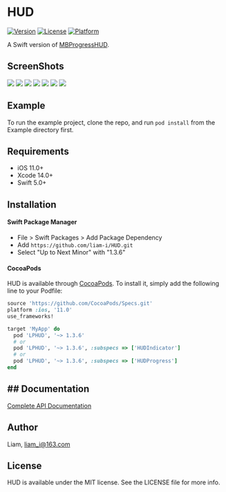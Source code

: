 # HUD

<!-- [![CI Status](https://img.shields.io/travis/Liam/HUD.svg?style=flat)](https://travis-ci.org/Liam/HUD) -->
[![Version](https://img.shields.io/cocoapods/v/LPHUD.svg?style=flat)](https://cocoapods.org/pods/LPHUD)
[![License](https://img.shields.io/cocoapods/l/LPHUD.svg?style=flat)](https://cocoapods.org/pods/LPHUD)
[![Platform](https://img.shields.io/cocoapods/p/LPHUD.svg?style=flat)](https://cocoapods.org/pods/LPHUD)

A Swift version of [MBProgressHUD](https://github.com/jdg/MBProgressHUD).

## ScreenShots

[![](https://raw.githubusercontent.com/wiki/liam-i/HUD/Screenshots/1-small.png)](https://raw.githubusercontent.com/wiki/liam-i/HUD/Screenshots/1.png)
[![](https://raw.githubusercontent.com/wiki/liam-i/HUD/Screenshots/2-small.png)](https://raw.githubusercontent.com/wiki/liam-i/HUD/Screenshots/2.png)
[![](https://raw.githubusercontent.com/wiki/liam-i/HUD/Screenshots/3-small.png)](https://raw.githubusercontent.com/wiki/liam-i/HUD/Screenshots/3.png)
[![](https://raw.githubusercontent.com/wiki/liam-i/HUD/Screenshots/4-small.png)](https://raw.githubusercontent.com/wiki/liam-i/HUD/Screenshots/4.png)
[![](https://raw.githubusercontent.com/wiki/liam-i/HUD/Screenshots/5-small.png)](https://raw.githubusercontent.com/wiki/liam-i/HUD/Screenshots/5.png)
[![](https://raw.githubusercontent.com/wiki/liam-i/HUD/Screenshots/6-small.png)](https://raw.githubusercontent.com/wiki/liam-i/HUD/Screenshots/6.png)
[![](https://raw.githubusercontent.com/wiki/liam-i/HUD/Screenshots/7-small.png)](https://raw.githubusercontent.com/wiki/liam-i/HUD/Screenshots/7.png)

## Example

To run the example project, clone the repo, and run `pod install` from the Example directory first.

## Requirements

* iOS 11.0+ 
* Xcode 14.0+
* Swift 5.0+

## Installation

#### Swift Package Manager

- File > Swift Packages > Add Package Dependency
- Add `https://github.com/liam-i/HUD.git`
- Select "Up to Next Minor" with "1.3.6"

#### CocoaPods

HUD is available through [CocoaPods](https://cocoapods.org). To install it, simply add the following line to your Podfile:

```ruby
source 'https://github.com/CocoaPods/Specs.git'
platform :ios, '11.0'
use_frameworks!

target 'MyApp' do
  pod 'LPHUD', '~> 1.3.6'
  # or
  pod 'LPHUD', '~> 1.3.6', :subspecs => ['HUDIndicator']
  # or
  pod 'LPHUD', '~> 1.3.6', :subspecs => ['HUDProgress']
end
```

## ## Documentation

[Complete API Documentation](https://liam-i.github.io/HUD/documentation/lphud)

## Author

Liam, liam_i@163.com

## License

HUD is available under the MIT license. See the LICENSE file for more info.
